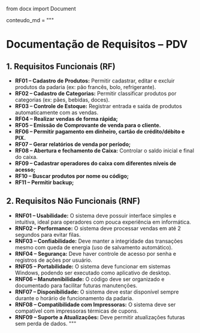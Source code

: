 from docx import Document

conteudo_md = """
# Documentação de Requisitos – PDV

## 1. Requisitos Funcionais (RF)

- **RF01 – Cadastro de Produtos:** Permitir cadastrar, editar e excluir produtos da padaria (ex: pão francês, bolo, refrigerante).  
- **RF02 – Cadastro de Categorias:** Permitir classificar produtos por categorias (ex: pães, bebidas, doces).  
- **RF03 – Controle de Estoque:** Registrar entrada e saída de produtos automaticamente com as vendas.  
- **RF04 – Realizar vendas de forma rápida;**  
- **RF05 – Emissão de Comprovante de venda para o cliente.**  
- **RF06 – Permitir pagamento em dinheiro, cartão de crédito/débito e PIX.**  
- **RF07 – Gerar relatórios de venda por período;**  
- **RF08 – Abertura e fechamento de Caixa:** Controlar o saldo inicial e final do caixa.  
- **RF09 – Cadastrar operadores do caixa com diferentes níveis de acesso;**  
- **RF10 – Buscar produtos por nome ou código;**  
- **RF11 – Permitir backup;**

## 2. Requisitos Não Funcionais (RNF)

- **RNF01 – Usabilidade:** O sistema deve possuir interface simples e intuitiva, ideal para operadores com pouca experiência em informática.  
- **RNF02 – Performance:** O sistema deve processar vendas em até 2 segundos para evitar filas.  
- **RNF03 – Confiabilidade:** Deve manter a integridade das transações mesmo com queda de energia (uso de salvamento automático).  
- **RNF04 – Segurança:** Deve haver controle de acesso por senha e registros de ações por usuário.  
- **RNF05 – Portabilidade:** O sistema deve funcionar em sistemas Windows, podendo ser executado como aplicativo de desktop.  
- **RNF06 – Manutenibilidade:** O código deve ser organizado e documentado para facilitar futuras manutenções.  
- **RNF07 – Disponibilidade:** O sistema deve estar disponível sempre durante o horário de funcionamento da padaria.  
- **RNF08 – Compatibilidade com Impressoras:** O sistema deve ser compatível com impressoras térmicas de cupons.  
- **RNF09 – Suporte a Atualizações:** Deve permitir atualizações futuras sem perda de dados.
"""


